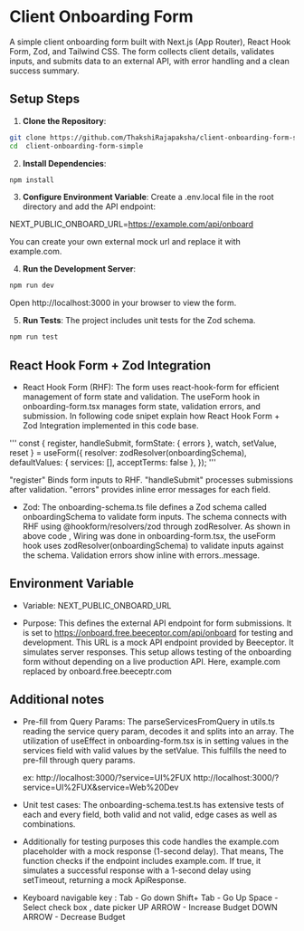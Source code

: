 # Client Onboarding Form

A simple client onboarding form built with Next.js (App Router), React Hook Form, Zod, and Tailwind CSS. The form collects client details, validates inputs, and submits data to an external API, with error handling and a clean success summary.

## Setup Steps

1. **Clone the Repository**:

```bash
git clone https://github.com/ThakshiRajapaksha/client-onboarding-form-simple.git
cd  client-onboarding-form-simple
```

2. **Install Dependencies**:

```bash
npm install
```

3. **Configure Environment Variable**:
   Create a .env.local file in the root directory and add the API endpoint:

NEXT_PUBLIC_ONBOARD_URL=https://example.com/api/onboard

You can create your own external mock url and replace it with example.com.

4.  **Run the Development Server**:

```bash
npm run dev
```

Open http://localhost:3000 in your browser to view the form.

5.  **Run Tests**:
    The project includes unit tests for the Zod schema.

```bash
npm run test
```

## React Hook Form + Zod Integration

- React Hook Form (RHF): The form uses react-hook-form for efficient management of form state and validation. The useForm hook in onboarding-form.tsx manages form state, validation errors, and submission.
  In following code snipet explain how React Hook Form + Zod Integration implemented in this code base.

'''
const { register, handleSubmit, formState: { errors }, watch, setValue, reset } = useForm<OnboardingFormData>({
resolver: zodResolver(onboardingSchema),
defaultValues: { services: [], acceptTerms: false },
});
'''

"register" Binds form inputs to RHF.
"handleSubmit" processes submissions after validation.
"errors" provides inline error messages for each field.

- Zod: The onboarding-schema.ts file defines a Zod schema called onboardingSchema to validate form inputs.
  The schema connects with RHF using @hookform/resolvers/zod through zodResolver.
  As shown in above code ,
  Wiring was done in onboarding-form.tsx, the useForm hook uses zodResolver(onboardingSchema) to validate inputs against the schema. Validation errors show inline with errors.<field>.message.

## Environment Variable

- Variable: NEXT_PUBLIC_ONBOARD_URL

- Purpose: This defines the external API endpoint for form submissions. It is set to https://onboard.free.beeceptor.com/api/onboard for testing and development. This URL is a mock API endpoint provided by Beeceptor. It simulates server responses. This setup allows testing of the onboarding form without depending on a live production API.
  Here, example.com replaced by onboard.free.beeceptr.com

## Additional notes

- Pre-fill from Query Params: The parseServicesFromQuery in utils.ts reading the service query param, decodes it and splits into an array.
  The utilization of useEffect in onboarding-form.tsx is in setting values in the services field with valid values by the setValue.
  This fulfills the need to pre-fill through query params.

  ex:
  http://localhost:3000/?service=UI%2FUX
  http://localhost:3000/?service=UI%2FUX&service=Web%20Dev

- Unit test cases: The onboarding-schema.test.ts has extensive tests of each and every field, both valid and not valid, edge cases as well as combinations.

- Additionally for testing purposes this code handles the example.com placeholder with a mock response (1-second delay). That means, The function checks if the endpoint includes example.com. If true, it simulates a successful response with a 1-second delay using setTimeout, returning a mock ApiResponse.

- Keyboard navigable key :
  Tab - Go down
  Shift+ Tab - Go Up
  Space - Select check box , date picker
  UP ARROW - Increase Budget
  DOWN ARROW - Decrease Budget
